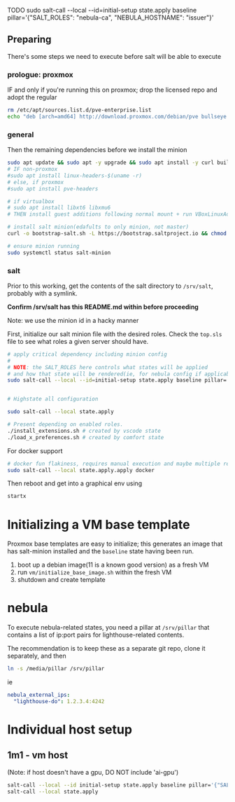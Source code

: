 TODO
sudo salt-call --local --id=initial-setup state.apply baseline pillar='{"SALT_ROLES": "nebula-ca", "NEBULA_HOSTNAME": "issuer"}'

## Preparing

There's some steps we need to execute before salt will be able to execute

### prologue: proxmox

IF and only if you're running this on proxmox; drop the licensed repo and adopt the regular

```bash
rm /etc/apt/sources.list.d/pve-enterprise.list
echo "deb [arch=amd64] http://download.proxmox.com/debian/pve bullseye pve-no-subscription" > /etc/apt/sources.list.d/pve-install-repo.list
```

### general

Then the remaining dependencies before we install the minion

```bash
sudo apt update && sudo apt -y upgrade && sudo apt install -y curl build-essential dkms
# IF non-proxmox
#sudo apt install linux-headers-$(uname -r)
# else, if proxmox
#sudo apt install pve-headers

# if virtualbox
# sudo apt install libxt6 libxmu6
# THEN install guest additions following normal mount + run VBoxLinuxAdditions.run

# install salt minion(edafults to only minion, not master)
curl -o bootstrap-salt.sh -L https://bootstrap.saltproject.io && chmod +x bootstrap-salt.sh && sudo ./bootstrap-salt.sh -P onedir

# ensure minion running
sudo systemctl status salt-minion
```

### salt

Prior to this working, get the contents of the salt directory to `/srv/salt`, probably with a symlink.

**Confirm /srv/salt has this README.md within before proceeding**

Note: we use the minion id in a hacky manner

First, initialize our salt minion file with the desired roles.
Check the `top.sls` file to see what roles a given server should have.

```bash
# apply critical dependency including minion config
#
# NOTE: the SALT_ROLES here controls what states will be applied
# and how that state will be rendered(ie, for nebula config if applicable)
sudo salt-call --local --id=initial-setup state.apply baseline pillar='{"SALT_ROLES": "role1 role2 role3", "NEBULA_HOSTNAME": "$NEBULA_HOSTNAME"}
```

```bash

# Highstate all configuration

sudo salt-call --local state.apply

# Present depending on enabled roles.
./install_extensions.sh # created by vscode state
./load_x_preferences.sh # created by comfort state
```

For docker support

```bash
# docker fun flakiness, requires manual execution and maybe multiple retries
sudo salt-call --local state.apply.apply docker
```

Then reboot and get into a graphical env using

```bash
startx
```

# Initializing a VM base template

Proxmox base templates are easy to initialize; this generates an image that has salt-minion installed and the `baseline` state having been run.

1. boot up a debian image(11 is a known good version) as a fresh VM
1. run `vm/initialize_base_image.sh` within the fresh VM
1. shutdown and create template

# nebula

To execute nebula-related states, you need a pillar at `/srv/pillar` that contains a list of ip:port pairs for lighthouse-related contents.

The recommendation is to keep these as a separate git repo, clone it separately, and then

```bash
ln -s /media/pillar /srv/pillar
```

ie

```yaml
nebula_external_ips:
  "lighthouse-do": 1.2.3.4:4242
```

# Individual host setup

## 1m1 - vm host

(Note: if host doesn't have a gpu, DO NOT include 'ai-gpu')

```bash
salt-call --local --id initial-setup state.apply baseline pillar='{"SALT_ROLES": "nebula-node vm-ui docker ai-enable ai-gpu", "NEBULA_HOSTNAME": "1m1" }'
salt-call --local state.apply
```